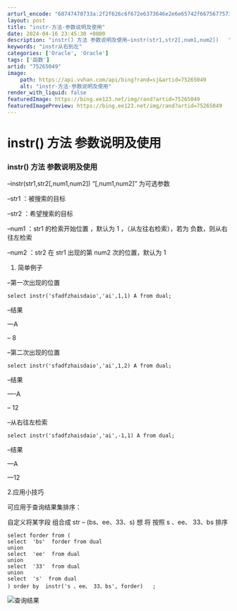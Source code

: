 ```yaml
---
arturl_encode: "68747470733a:2f2f626c6f672e6373646e2e6e65742f667567757368696261:2f61727469636c652f64657461696c732f3735323635303439"
layout: post
title: "instr-方法-参数说明及使用"
date: 2024-04-16 23:45:30 +0800
description: "instr() 方法 参数说明及使用–instr(str1,str2[,num1,num2])   "
keywords: "instr从右到左"
categories: ['Oracle', 'Oracle']
tags: ['函数']
artid: "75265049"
image:
    path: https://api.vvhan.com/api/bing?rand=sj&artid=75265049
    alt: "instr-方法-参数说明及使用"
render_with_liquid: false
featuredImage: https://bing.ee123.net/img/rand?artid=75265049
featuredImagePreview: https://bing.ee123.net/img/rand?artid=75265049
---
```


# instr() 方法 参数说明及使用

### instr() 方法 参数说明及使用

–instr(str1,str2[,num1,num2]) “[,num1,num2]” 为可选参数
  
–str1 ：被搜索的目标
  
–str2 ：希望搜索的目标
  
–num1 ：str1 的检索开始位置 ，默认为 1 ，（从左往右检索），若为 负数，则从右往左检索
  
–num2 ：str2 在 str1 出现的第 num2 次的位置，默认为 1
  
1. 简单例子
  
–第一次出现的位置

```
select instr('sfadfzhaisdaio','ai',1,1) A from dual;
```

–结果
  
—A
  
– 8

–第二次出现的位置

```
select instr('sfadfzhaisdaio','ai',1,2) A from dual;
```

–结果
  
—-A
  
– 12

–从右往左检索

```
select instr('sfadfzhaisdaio','ai',-1,1) A from dual;
```

–结果
  
—A
  
—12

2.应用小技巧
  
可应用于查询结果集排序：
  
自定义将某字段 组合成 str – (bs、ee、33、s) 想 将 按照 s 、ee、 33、bs 排序

```
select forder from (
select  'bs'  forder from dual 
union
select  'ee'  from dual
union
select  '33'  from dual
union
select  's'  from dual
) order by  instr('s 、ee、 33、bs', forder)   ;
```

![查询结果](https://img-blog.csdn.net/20170717192242659?watermark/2/text/aHR0cDovL2Jsb2cuY3Nkbi5uZXQvZnVndXNoaWJh/font/5a6L5L2T/fontsize/400/fill/I0JBQkFCMA==/dissolve/70/gravity/SouthEast)